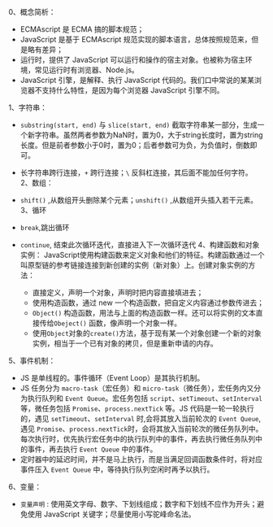 0、概念简析：

 * ECMAscript 是 ECMA 搞的脚本规范；
 * JavaScript 是基于 ECMAscript 规范实现的脚本语言，总体按照规范来，但是略有差异；
 * 运行时，提供了 JavaScript 可以运行和操作的宿主对象。也被称为宿主环境，常见运行时有浏览器、Node.js。 
 * JavaScript 引擎，是解释、执行 JavaScript 代码的。我们口中常说的某某浏览器不支持什么特性，是因为每个浏览器 JavaScript 引擎不同。
 
1、字符串：

 * `substring(start, end)` 与 `slice(start, end)` 截取字符串某一部分，生成一个新字符串。虽然两者参数为NaN时，置为0，大于string长度时，置为string长度。但是前者参数小于0时，置为0；后者参数可为负，为负值时，倒数即可。
 * 长字符串跨行连接，`+` 跨行连接；`\` 反斜杠连接，其后面不能加任何字符。
2、数组：

 * `shift()` ,从数组开头删除某个元素；`unshift()` ,从数组开头插入若干元素。
3、循环
 
 * `break`,跳出循环
 * `continue`, 结束此次循环迭代，直接进入下一次循环迭代
4、构建函数和对象实例：
  JavaScript使用构建函数来定义对象和他们的特征。构建函数通过一个叫原型链的参考链接连接到新创建的实例（新对象）上。创建对象实例的方法：

   * 直接定义，声明一个对象，声明时把内容直接填进去；
   * 使用构造函数，通过 new 一个构造函数，把自定义内容通过参数传进去；
   * `Object()` 构造函数，用法与上面的构造函数一样。还可以将实例的文本直接传给`Obeject()` 函数，像声明一个对象一样。
   * 使用`Object`对象的`create()`方法，基于现有某一个对象创建一个新的对象实例，相当于一个已有对象的拷贝，但是重新申请的内存。

5、事件机制：
  * JS 是单线程的。事件循环（Event Loop）是其执行机制。
  * JS 任务分为 `macro-task`（宏任务）和 `micro-task`（微任务），宏任务内又分为执行队列和 `Event Queue`。宏任务包括 `script`、`setTimeout`、`setInterval`等，微任务包括 `Promise`、`process.nextTick` 等。JS 代码是一轮一轮执行的，遇见 `setTimeout`、`setInterval` 时,会将其放入当前轮次的 `Event Queue`, 遇见 `Promise`、`process.nextTick`时，会将其放入当前轮次的微任务队列中。每次执行时，优先执行宏任务中的执行队列中的事件，再去执行微任务队列中的事件，再去执行 `Event Queue` 中的事件。
  * 定时器中的延迟时间，并不是马上执行，而是当满足回调函数条件时，将对应事件压入 `Event Queue` 中，等待执行队列空闲时再予以执行。

6、变量：
  * `变量声明` : 使用英文字母、数字、下划线组成；数字和下划线不应作为开头；避免使用 JavaScript 关键字；尽量使用小写驼峰命名法。

